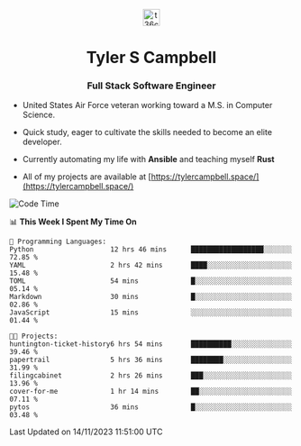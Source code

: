 <p align="center">
<a href="https://www.linkedin.com/in/t36campbell" target="blank"><img align="center" src="https://ik.imagekit.io/t36campbell/Portfolio/linkedin.png.original_m8bbGgPh6.png" alt="t36campbell" height="30" width="30" /></a>
</p>
<h1 align="center">Tyler S Campbell</h1>
<h3 align="center">Full Stack Software Engineer</h3>

* United States Air Force veteran working toward a M.S. in Computer Science.

* Quick study, eager to cultivate the skills needed to become an elite developer.

* Currently automating my life with **Ansible** and teaching myself **Rust**

* All of my projects are available at [https://tylercampbell.space/](https://tylercampbell.space/)

<!--START_SECTION:waka-->
![Code Time](http://img.shields.io/badge/Code%20Time-2%2C976%20hrs%209%20mins-blue)

📊 **This Week I Spent My Time On** 

```text
💬 Programming Languages: 
Python                   12 hrs 46 mins      ██████████████████░░░░░░░   72.85 % 
YAML                     2 hrs 42 mins       ████░░░░░░░░░░░░░░░░░░░░░   15.48 % 
TOML                     54 mins             █░░░░░░░░░░░░░░░░░░░░░░░░   05.14 % 
Markdown                 30 mins             █░░░░░░░░░░░░░░░░░░░░░░░░   02.86 % 
JavaScript               15 mins             ░░░░░░░░░░░░░░░░░░░░░░░░░   01.44 % 

🐱‍💻 Projects: 
huntington-ticket-history6 hrs 54 mins       ██████████░░░░░░░░░░░░░░░   39.46 % 
papertrail               5 hrs 36 mins       ████████░░░░░░░░░░░░░░░░░   31.99 % 
filingcabinet            2 hrs 26 mins       ███░░░░░░░░░░░░░░░░░░░░░░   13.96 % 
cover-for-me             1 hr 14 mins        ██░░░░░░░░░░░░░░░░░░░░░░░   07.11 % 
pytos                    36 mins             █░░░░░░░░░░░░░░░░░░░░░░░░   03.48 % 
```


 Last Updated on 14/11/2023 11:51:00 UTC
<!--END_SECTION:waka-->

